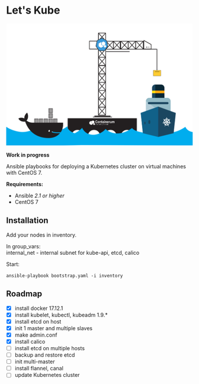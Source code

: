 # Let's Kube

![Let's Kube](image.png)

**Work in progress**

Ansible playbooks for deploying a Kubernetes cluster on virtual machines with CentOS 7.


**Requirements:**

- Ansible *2.1 or higher*
- CentOS 7  


## Installation

Add your nodes in inventory.

In group_vars:  
internal_net - internal subnet for kube-api, etcd, calico

Start:
```
ansible-playbook bootstrap.yaml -i inventory
```


## Roadmap

- [x] install docker 17.12.1
- [x] install kubelet, kubectl, kubeadm 1.9.*
- [x] install etcd on host
- [x] init 1 master and multiple slaves
- [x] make admin.conf
- [x] install calico
- [ ] install etcd on multiple hosts
- [ ] backup and restore etcd
- [ ] init multi-master
- [ ] install flannel, canal
- [ ] update Kubernetes cluster
